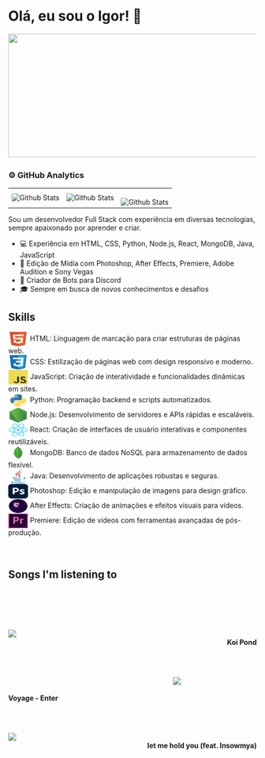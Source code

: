 # Olá, eu sou o Igor! 👋
<div align="right">
    <img src="https://media1.tenor.com/m/TAIxD-ulneYAAAAC/anime-anime-background.gif" width="1000px" height="250">
</div>

### ⚙️ GitHub Analytics

<table>
  <tr>
    <td>
      <img
        align="left"
        src="https://github-readme-stats.vercel.app/api?username=IgorAx&theme=dark&hide_border=false&include_all_commits=true"
        alt="Github Stats"
      />
    </td>
    <td>
      <img
        align="left"
        src="https://github-readme-stats.vercel.app/api/top-langs/?username=IgorAx&theme=dark&hide_border=false&include_all_commits=true&count_private=true&layout=compact"
        alt="Github Stats"
      />
    </td>
    <td>
      <br />
      <img
        align="left"
        src="https://github-readme-streak-stats.herokuapp.com/?user=IgorAx&theme=dark&hide_border=false"
        alt="Github Stats"
      />
    </td>
  </tr>
</table>


Sou um desenvolvedor Full Stack com experiência em diversas tecnologias, sempre apaixonado por aprender e criar.

- 💻 Experiência em HTML, CSS, Python, Node.js, React, MongoDB, Java, JavaScript
- 🎥 Edição de Mídia com Photoshop, After Effects, Premiere, Adobe Audition e Sony Vegas
- 🤖 Criador de Bots para Discord
- 🎓 Sempre em busca de novos conhecimentos e desafios

## Skills

<div>
  <img align="center" alt="HTML" height="30" width="40" src="https://raw.githubusercontent.com/devicons/devicon/master/icons/html5/html5-original.svg">
  <span>HTML: Linguagem de marcação para criar estruturas de páginas web.</span>
</div>
<div>
  <img align="center" alt="CSS" height="30" width="40" src="https://raw.githubusercontent.com/devicons/devicon/master/icons/css3/css3-original.svg">
  <span>CSS: Estilização de páginas web com design responsivo e moderno.</span>
</div>
<div>
  <img align="center" alt="JavaScript" height="30" width="40" src="https://raw.githubusercontent.com/devicons/devicon/master/icons/javascript/javascript-original.svg">
  <span>JavaScript: Criação de interatividade e funcionalidades dinâmicas em sites.</span>
</div>
<div>
  <img align="center" alt="Python" height="30" width="40" src="https://raw.githubusercontent.com/devicons/devicon/master/icons/python/python-original.svg">
  <span>Python: Programação backend e scripts automatizados.</span>
</div>
<div>
  <img align="center" alt="Node.js" height="30" width="40" src="https://raw.githubusercontent.com/devicons/devicon/master/icons/nodejs/nodejs-original.svg">
  <span>Node.js: Desenvolvimento de servidores e APIs rápidas e escaláveis.</span>
</div>
<div>
  <img align="center" alt="React" height="30" width="40" src="https://raw.githubusercontent.com/devicons/devicon/master/icons/react/react-original.svg">
  <span>React: Criação de interfaces de usuário interativas e componentes reutilizáveis.</span>
</div>
<div>
  <img align="center" alt="MongoDB" height="30" width="40" src="https://raw.githubusercontent.com/devicons/devicon/master/icons/mongodb/mongodb-original.svg">
  <span>MongoDB: Banco de dados NoSQL para armazenamento de dados flexível.</span>
</div>
<div>
  <img align="center" alt="Java" height="30" width="40" src="https://raw.githubusercontent.com/devicons/devicon/master/icons/java/java-original.svg">
  <span>Java: Desenvolvimento de aplicações robustas e seguras.</span>
</div>
<div>
  <img align="center" alt="Photoshop" height="30" width="40" src="https://raw.githubusercontent.com/devicons/devicon/master/icons/photoshop/photoshop-plain.svg">
  <span>Photoshop: Edição e manipulação de imagens para design gráfico.</span>
</div>
<div>

  <img align="center" alt="After Effects" height="30" width="40" src="https://raw.githubusercontent.com/devicons/devicon/master/icons/aftereffects/aftereffects-original.svg">
  <span>After Effects: Criação de animações e efeitos visuais para vídeos.</span>
</div>
<div>

  <img align="center" alt="Premiere" height="30" width="40" src="https://raw.githubusercontent.com/devicons/devicon/master/icons/premierepro/premierepro-original.svg">
  <span>Premiere: Edição de vídeos com ferramentas avançadas de pós-produção.</span>
</div>
<br>
<br>

## Songs I'm listening to

<div>
    <br>
    <br>
    <br>
    <br>
    <p align="right">
        <a href = "https://www.youtube.com/watch?v=KbKT-Z4VH_8">
            <img src = "https://i.ytimg.com/vi/KbKT-Z4VH_8/hq720.jpg?sqp=-oaymwEcCNAFEJQDSFXyq4qpAw4IARUAAIhCGAFwAcABBg==&rs=AOn4CLC-8HALNvl-7EKP_C5L_hfUcV2GWA" width = "170" align = "left">
        </a>
        <b><br>Koi Pond</b>
    </p>
    <br>
    <br>
    <p align="left">
        <a href = "https://www.youtube.com/watch?v=QmoM8XzAeRc">
            <img  src ="https://i.ytimg.com/vi/1o95Xo7oG64/hqdefault.jpg?sqp=-oaymwEcCOADEI4CSFXyq4qpAw4IARUAAIhCGAFwAcABBg==&rs=AOn4CLADwhbI3DtuD2HUV8EI_mzm3dz8Sw" width="170" align="right">
        </a>
        <b><br><br>Voyage - Enter</b>
    </p>
    <br>
    <br>
    <p align="right">
        <a href="https://www.youtube.com/watch?v=zsXZC7oZ5qc">
            <img src="https://i.ytimg.com/vi/zsXZC7oZ5qc/hq720.jpg?sqp=-oaymwEcCNAFEJQDSFXyq4qpAw4IARUAAIhCGAFwAcABBg==&rs=AOn4CLCJFHGl4LS9i7L7ABSsyidFXR4ayw" width="170" align="left">
        </a>
        <b><br>let me hold you (feat. Insowmya)</b></p>
    <br>
    <br>

